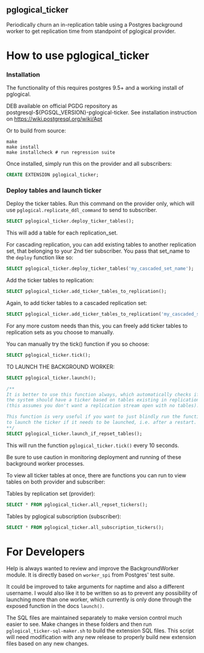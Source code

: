 ## pglogical_ticker

Periodically churn an in-replication table using a Postgres background
worker to get replication time from standpoint of pglogical provider.

# How to use pglogical_ticker

### Installation

The functionality of this requires postgres 9.5+ and a working install of
pglogical.

DEB available on official PGDG repository as postgresql-${PGSQL_VERSION}-pglogical-ticker.
See installation instruction on https://wiki.postgresql.org/wiki/Apt

Or to build from source:
```
make
make install
make installcheck # run regression suite
```

Once installed, simply run this on the provider and all subscribers:
```sql
CREATE EXTENSION pglogical_ticker;
```

### Deploy tables and launch ticker
Deploy the ticker tables. Run this command on the provider only, which
will use `pglogical.replicate_ddl_command` to send to subscriber.
```sql
SELECT pglogical_ticker.deploy_ticker_tables();
```
This will add a table for each replication_set.

For cascading replication, you can add existing tables to another
replication set, that belonging to your 2nd tier subscriber.  You pass
that set_name to the `deploy` function like so:
```sql
SELECT pglogical_ticker.deploy_ticker_tables('my_cascaded_set_name');
```

Add the ticker tables to replication:
```sql
SELECT pglogical_ticker.add_ticker_tables_to_replication();
```

Again, to add ticker tables to a cascaded replication set:
```sql
SELECT pglogical_ticker.add_ticker_tables_to_replication('my_cascaded_set_name');
```

For any more custom needs than this, you can freely add ticker tables to replication sets
as you choose to manually.

You can manually try the tick() function if you so choose:
```sql
SELECT pglogical_ticker.tick();
```

TO LAUNCH THE BACKGROUND WORKER:
```sql
SELECT pglogical_ticker.launch();

/**
It is better to use this function always, which automatically checks if
the system should have a ticker based on tables existing in replication.
(this assumes you don't want a replication stream open with no tables).

This function is very useful if you want to just blindly run the function
to launch the ticker if it needs to be launched, i.e. after a restart.
**/
SELECT pglogical_ticker.launch_if_repset_tables();
```

This will run the function `pglogical_ticker.tick()` every 10 seconds.

Be sure to use caution in monitoring deployment and running of these background
worker processes.

To view all ticker tables at once, there are functions you can run to view
tables on both provider and subscriber:

Tables by replication set (provider):
```sql
SELECT * FROM pglogical_ticker.all_repset_tickers(); 
```

Tables by pglogical subscription (subscriber):
```sql
SELECT * FROM pglogical_ticker.all_subscription_tickers(); 
```

# For Developers
Help is always wanted to review and improve the BackgroundWorker module.
It is directly based on `worker_spi` from Postgres' test suite.

It could be improved to take arguments for naptime and also a different
username.  I would also like it to be written so as to prevent any 
possibility of launching more than one worker, which currently is only
done through the exposed function in the docs `launch()`.

The SQL files are maintained separately to make version control much
easier to see.  Make changes in these folders and then run
`pglogical_ticker-sql-maker.sh` to build the extension SQL files.
This script will need modification with any new release to properly
build new extension files based on any new changes.
